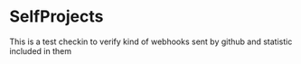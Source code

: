 # SelfProjects
This is a test
checkin 
to verify kind of webhooks 
sent by 
github
and statistic included 
in them
